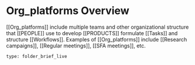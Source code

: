 # Org_platforms Overview
  [[Org_platforms]] include multiple teams and other organizational structure that [[PEOPLE]] use to develop [[PRODUCTS]] formulate [[Tasks]] and structure [[Workflows]]. Examples of [[Org_platforms]] include [[Research campaigns]], [[Regular meetings]], [[SFA meetings]], etc.
```ccard
type: folder_brief_live
```
 
